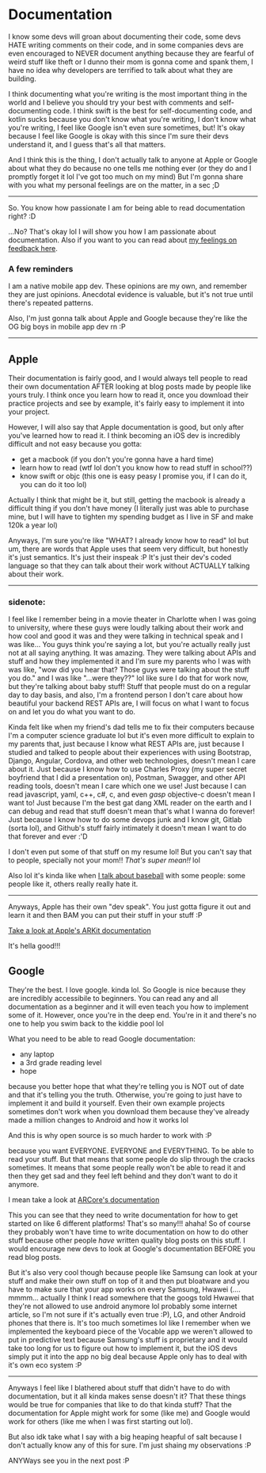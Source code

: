 # Documentation

I know some devs will groan about documenting their code, some devs HATE writing comments on their code, and in some companies devs are even encouraged to NEVER document anything because they are fearful of weird stuff like theft or I dunno their mom is gonna come and spank them, I have no idea why developers are terrified to talk about what they are building.

I think documenting what you're writing is the most important thing in the world and I believe you should try your best with comments and self-documenting code. I think swift is the best for self-documenting code, and kotlin sucks because you don't know what you're writing, I don't know what you're writing, I feel like Google isn't even sure sometimes, but! It's okay because I feel like Google is okay with this since I'm sure their devs understand it, and I guess that's all that matters.

And I think this is the thing, I don't actually talk to anyone at Apple or Google about what they do because no one tells me nothing ever (or they do and I promptly forget it lol I've got too much on my mind) But I'm gonna share with you what my personal feelings are on the matter, in a sec ;D 

-----

So. You know how passionate I am for being able to read documentation right? :D

...No? That's okay lol I will show you how I am passionate about documentation. Also if you want to you can read about [my feelings on feedback here](https://spud.blog/2022/01/21/8-feedback-harden-your-heart-or-soften-your-soul/).

### A few reminders

I am a native mobile app dev. These opinions are my own, and remember they are just opinions. Anecdotal evidence is valuable, but it's not true until there's repeated patterns.

Also, I'm just gonna talk about Apple and Google because they're like the OG big boys in mobile app dev rn :P

---

## Apple

Their documentation is fairly good, and I would always tell people to read their own documentation AFTER looking at blog posts made by people like yours truly. I think once you learn how to read it, once you download their practice projects and see by example, it's fairly easy to implement it into your project.

However, I will also say that Apple documentation is good, but only after you've learned how to read it. I think becoming an iOS dev is incredibly difficult and not easy because you gotta:

- get a macbook (if you don't you're gonna have a hard time)
- learn how to read (wtf lol don't you know how to read stuff in school??)
- know swift or objc (this one is easy peasy I promise you, if I can do it, you can do it too lol)

Actually I think that might be it, but still, getting the macbook is already a difficult thing if you don't have money (I literally just was able to purchase mine, but I will have to tighten my spending budget as I live in SF and make 120k a year lol)

Anyways, I'm sure you're like "WHAT? I already know how to read" lol but um, there are words that Apple uses that seem very difficult, but honestly it's just semantics. It's just their inspeak :P It's just their dev's coded language so that they can talk about their work without ACTUALLY talking about their work.

---

### sidenote:

I feel like I remember being in a movie theater in Charlotte when I was going to university, where these guys were loudly talking about their work and how cool and good it was and they were talking in technical speak and I was like... You guys think you're saying a lot, but you're actually really just not at all saying anything. It was amazing. They were talking about APIs and stuff and how they implemented it and I'm sure my parents who I was with was like, "wow did you hear that? Those guys were talking about the stuff you do." and I was like "...were they??" lol like sure I do that for work now, but they're talking about baby stuff! Stuff that people must do on a regular day to day basis, and also, I'm a frontend person I don't care about how beautiful your backend REST APIs are, I will focus on what I want to focus on and let you do what you want to do.

Kinda felt like when my friend's dad tells me to fix their computers because I'm a computer science graduate lol but it's even more difficult to explain to my parents that, just because I know what REST APIs are, just because I studied and talked to people about their experiences with using Bootstrap, Django, Angular, Cordova, and other web technologies, doesn't mean I care about it. Just because I know how to use Charles Proxy (my super secret boyfriend that I did a presentation on), Postman, Swagger, and other API reading tools, doesn't mean I care which one we use! Just because I can read javascript, yaml, c++, c#, c, and even *gasp* objective-c doesn't mean I want to! Just because I'm the best gat dang XML reader on the earth and I can debug and read that stuff doesn't mean that's what I wanna do forever! Just because I know how to do some devops junk and I know git, Gitlab (sorta lol), and Github's stuff fairly intimately it doesn't mean I want to do that forever and ever :'D

I don't even put some of that stuff on my resume lol! But you can't say that to people, specially not your mom!! *That's super mean!!* lol 

Also lol it's kinda like when [I talk about baseball](https://spud.blog/2022/02/19/san-francisco-giants/) with some people: some people like it, others really really hate it.

---

Anyways, Apple has their own "dev speak". You just gotta figure it out and learn it and then BAM you can put their stuff in your stuff :P

[Take a look at Apple's ARKit documentation](https://developer.apple.com/documentation/arkit)

It's hella good!!!

## Google

They're the best. I love google. kinda lol. So Google is nice because they are incredibly accessibile to beginners. You can read any and all documentation as a beginner and it will even teach you how to implement some of it. However, once you're in the deep end. You're in it and there's no one to help you swim back to the kiddie pool lol

What you need to be able to read Google documentation:

- any laptop
- a 3rd grade reading level
- hope

because you better hope that what they're telling you is NOT out of date and that it's telling you the truth. Otherwise, you're going to just have to implement it and build it yourself. Even their own example projects sometimes don't work when you download them because they've already made a million changes to Android and how it works lol

And this is why open source is so much harder to work with :P

because you want EVERYONE. EVERYONE and EVERYTHING. To be able to read your stuff. But that means that some people do slip through the cracks sometimes. It means that some people really won't be able to read it and then they get sad and they feel left behind and they don't want to do it anymore. 

I mean take a look at [ARCore's documentation](https://developers.google.com/ar/develop/getting-started)

This you can see that they need to write documentation for how to get started on like 6 different platforms! That's so many!!! ahaha! So of course they probably won't have time to write documentation on how to do other stuff because other people *have* written quality blog posts on this stuff. I would encourage new devs to look at Google's documentation BEFORE you read blog posts. 

But it's also very cool though because people like Samsung can look at your stuff and make their own stuff on top of it and then put bloatware and you have to make sure that your app works on every Samsung, Hwawei (.... mmmm... actually I think I read somewhere that the googs told Hwawei that they're not allowed to use android anymore lol probably some internet article, so I'm not sure if it's actually even true :P), LG, and other Android phones that there is. It's too much sometimes lol like I remember when we implemented the keyboard piece of the Vocable app we weren't allowed to put in predictive text because Samsung's stuff is proprietary and it would take too long for us to figure out how to implement it, but the iOS devs simply put it into the app no big deal because Apple only has to deal with it's own eco system :P

---

Anyways I feel like I blathered about stuff that didn't have to do with documentation, but it all kinda makes sense doesn't it? That these things would be true for companies that like to do that kinda stuff? That the documentation for Apple might work for some (like me) and Google would work for others (like me when I was first starting out lol).

But also idk take what I say with a big heaping heapful of salt because I don't actually know any of this for sure. I'm just shaing my observations :P

ANYWays see you in the next post :P
